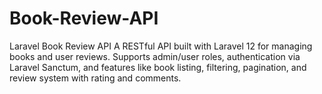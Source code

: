 # Book-Review-API
Laravel Book Review API  A RESTful API built with Laravel 12 for managing books and user reviews. Supports admin/user roles, authentication via Laravel Sanctum, and features like book listing, filtering, pagination, and review system with rating and comments.
